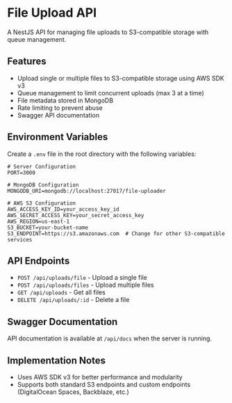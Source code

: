 # File Upload API

A NestJS API for managing file uploads to S3-compatible storage with queue management.

## Features

- Upload single or multiple files to S3-compatible storage using AWS SDK v3
- Queue management to limit concurrent uploads (max 3 at a time)
- File metadata stored in MongoDB
- Rate limiting to prevent abuse
- Swagger API documentation

## Environment Variables

Create a `.env` file in the root directory with the following variables:

```
# Server Configuration
PORT=3000

# MongoDB Configuration
MONGODB_URI=mongodb://localhost:27017/file-uploader

# AWS S3 Configuration
AWS_ACCESS_KEY_ID=your_access_key_id
AWS_SECRET_ACCESS_KEY=your_secret_access_key
AWS_REGION=us-east-1
S3_BUCKET=your-bucket-name
S3_ENDPOINT=https://s3.amazonaws.com  # Change for other S3-compatible services
```

## API Endpoints

- `POST /api/uploads/file` - Upload a single file
- `POST /api/uploads/files` - Upload multiple files
- `GET /api/uploads` - Get all files
- `DELETE /api/uploads/:id` - Delete a file

## Swagger Documentation

API documentation is available at `/api/docs` when the server is running.

## Implementation Notes

- Uses AWS SDK v3 for better performance and modularity
- Supports both standard S3 endpoints and custom endpoints (DigitalOcean Spaces, Backblaze, etc.) 